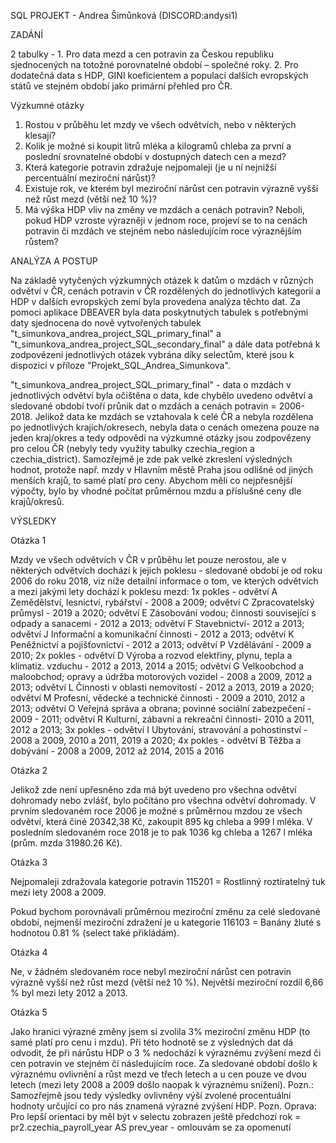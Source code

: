 SQL PROJEKT - Andrea Šimůnková (DISCORD:andysi1)


ZADÁNÍ

2 tabulky - 1. Pro data mezd a cen potravin za Českou republiku sjednocených na totožné porovnatelné období – společné roky. 2. Pro dodatečná data s HDP, GINI koeficientem 
a populací dalších evropských států ve stejném období jako primární přehled pro ČR.

Výzkumné otázky
1. Rostou v průběhu let mzdy ve všech odvětvích, nebo v některých klesají?
2. Kolik je možné si koupit litrů mléka a kilogramů chleba za první a poslední srovnatelné období v dostupných datech cen a mezd?
3. Která kategorie potravin zdražuje nejpomaleji (je u ní nejnižší percentuální meziroční nárůst)?
4. Existuje rok, ve kterém byl meziroční nárůst cen potravin výrazně vyšší než růst mezd (větší než 10 %)?
5. Má výška HDP vliv na změny ve mzdách a cenách potravin? Neboli, pokud HDP vzroste výrazněji v jednom roce, projeví se to na cenách potravin či mzdách ve stejném nebo následujícím roce výraznějším růstem?


ANALÝZA A POSTUP

 Na základě vytyčených výzkumných otázek k datům o mzdách v různých odvětví v ČR, cenách potravin v ČR rozdělených do jednotlivých kategorií a HDP v dalších evropských zemí byla provedena analýza těchto dat. Za pomoci aplikace DBEAVER byla data poskytnutých tabulek s potřebnými daty sjednocena do nově vytvořených tabulek "t_simunkova_andrea_project_SQL_primary_final" a "t_simunkova_andrea_project_SQL_secondary_final" a dále data potřebná k zodpovězení jednotlivých otázek vybrána díky selectům, které jsou k dispozici v příloze "Projekt_SQL_Andrea_Simunkova".

 "t_simunkova_andrea_project_SQL_primary_final" - data o mzdách v jednotlivých odvětví byla očištěna o data, kde chybělo uvedeno odvětví a sledované období tvoří průnik dat o mzdách a cenách potravin = 2006-2018. Jelikož data ke mzdách se vztahovala k celé ČR a nebyla rozdělena po jednotlivých krajích/okresech, nebyla data o cenách omezena pouze na jeden kraj/okres a tedy odpovědi na výzkumné otázky jsou zodpovězeny pro celou ČR (nebyly tedy využity tabulky czechia_region a czechia_district). Samozřejmě je zde pak velké zkreslení výsledných hodnot, protože např. mzdy v Hlavním městě Praha jsou odlišné od jiných menších krajů, to samé platí pro ceny. Abychom měli co nejpřesnější výpočty, bylo by vhodné počítat průměrnou mzdu a příslušné ceny dle krajů/okresů. 


VÝSLEDKY


Otázka 1

 Mzdy ve všech odvětvích v ČR v průběhu let pouze nerostou, ale v některých odvětvích dochází k jejich poklesu - sledované období je od roku 2006 do roku 2018, viz níže detailní informace o tom, ve kterých odvětvích a mezi jakými lety dochází k poklesu mezd:
    1x pokles - odvětví A Zemědělství, lesnictví, rybářství - 2008 a 2009;
                odvětví C Zpracovatelský průmysl - 2019 a 2020;
                odvětví E Zásobování vodou; činnosti související s odpady a sanacemi - 2012 a 2013;
                odvětví F Stavebnictví- 2012 a 2013;
                odvětví J Informační a komunikační činnosti - 2012 a 2013; 
                odvětví K Peněžnictví a pojišťovnictví - 2012 a 2013;
                odvětví P Vzdělávání - 2009 a 2010;
    2x pokles - odvětví D Výroba a rozvod elektřiny, plynu, tepla a klimatiz. vzduchu - 2012 a 2013, 2014 a 2015; 
                odvětví G Velkoobchod a maloobchod; opravy a údržba motorových vozidel - 2008 a 2009, 2012 a 2013; 
                odvětví L Činnosti v oblasti nemovitostí - 2012 a 2013, 2019 a 2020; 
                odvětví M Profesní, vědecké a technické činnosti - 2009 a 2010, 2012 a 2013;
                odvětví O Veřejná správa a obrana; povinné sociální zabezpečení - 2009 - 2011; 
                odvětví R Kulturní, zábavní a rekreační činnosti- 2010 a 2011, 2012 a 2013;
    3x pokles - odvětví I Ubytování, stravování a pohostinství - 2008 a 2009, 2010 a 2011, 2019 a 2020; 
    4x pokles - odvětví B Těžba a dobývání - 2008 a 2009, 2012 až 2014, 2015 a 2016

Otázka 2

Jelikož zde není upřesněno zda má být uvedeno pro všechna odvětví dohromady nebo zvlášť, bylo počítáno pro všechna odvětví dohromady. V prvním sledovaném roce 2006 je možné s průměrnou mzdou ze všech odvětví, která činé 20342,38 Kč, zakoupit 895 kg chleba a 999 l mléka. V posledním sledovaném roce 2018 je to pak 1036 kg chleba a 1267 l mléka (prům. mzda 31980.26 Kč).


Otázka 3

Nejpomaleji zdražovala kategorie potravin 115201 = Rostlinný roztíratelný tuk mezi lety 2008 a 2009.

Pokud bychom porovnávali průměrnou meziroční změnu za celé sledované období, nejmenší meziroční zdražení je u kategorie 116103 = Banány žluté s hodnotou 0.81 % (select také přikládám).

Otázka 4

 Ne, v žádném sledovaném roce nebyl meziroční nárůst cen potravin výrazně vyšší než růst mezd (větší než 10 %). Největší meziroční rozdíl 6,66 % byl mezi lety 2012 a 2013.

Otázka 5

 Jako hranici výrazné změny jsem si zvolila 3% meziroční změnu HDP (to samé platí pro cenu i mzdu). Při této hodnotě se z výsledných dat dá odvodit, že při nárůstu HDP o 3 % nedochází k výraznému zvýšení mezd či cen potravin ve stejném či následujícím roce. Za sledované období došlo k výraznému ovlivnění a růst mezd ve třech letech a u cen pouze ve dvou letech (mezi lety 2008 a 2009 došlo naopak k výraznému snížení). Pozn.: Samozřejmě jsou tedy výsledky ovlivněny výší zvolené procentuální hodnoty určující co pro nás znamená výrazné zvýšení HDP.
Pozn. Oprava: Pro lepší orientaci by měl být v selectu zobrazen ještě předchozí rok = pr2.czechia_payroll_year AS prev_year - omlouvám se za opomenutí


